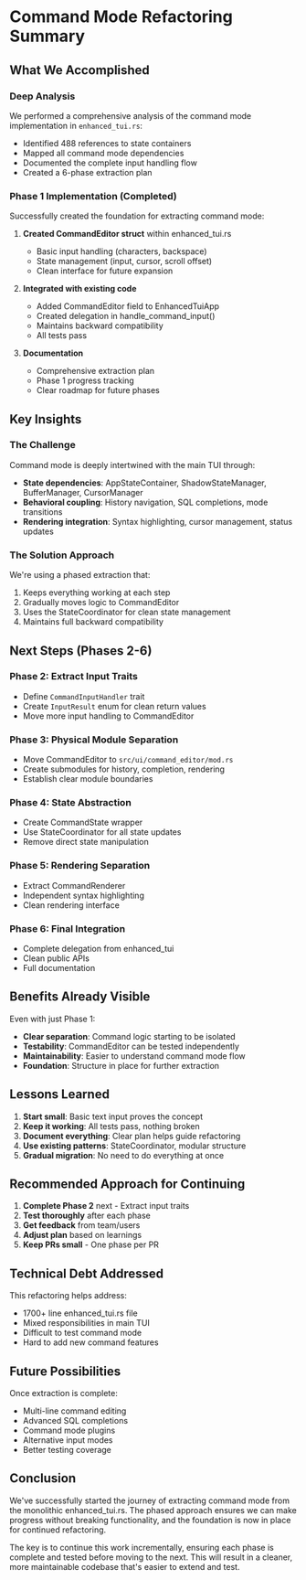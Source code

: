 # Command Mode Refactoring Summary

## What We Accomplished

### Deep Analysis
We performed a comprehensive analysis of the command mode implementation in `enhanced_tui.rs`:
- Identified 488 references to state containers
- Mapped all command mode dependencies
- Documented the complete input handling flow
- Created a 6-phase extraction plan

### Phase 1 Implementation (Completed)
Successfully created the foundation for extracting command mode:

1. **Created CommandEditor struct** within enhanced_tui.rs
   - Basic input handling (characters, backspace)
   - State management (input, cursor, scroll offset)
   - Clean interface for future expansion

2. **Integrated with existing code**
   - Added CommandEditor field to EnhancedTuiApp
   - Created delegation in handle_command_input()
   - Maintains backward compatibility
   - All tests pass

3. **Documentation**
   - Comprehensive extraction plan
   - Phase 1 progress tracking
   - Clear roadmap for future phases

## Key Insights

### The Challenge
Command mode is deeply intertwined with the main TUI through:
- **State dependencies**: AppStateContainer, ShadowStateManager, BufferManager, CursorManager
- **Behavioral coupling**: History navigation, SQL completions, mode transitions
- **Rendering integration**: Syntax highlighting, cursor management, status updates

### The Solution Approach
We're using a phased extraction that:
1. Keeps everything working at each step
2. Gradually moves logic to CommandEditor
3. Uses the StateCoordinator for clean state management
4. Maintains full backward compatibility

## Next Steps (Phases 2-6)

### Phase 2: Extract Input Traits
- Define `CommandInputHandler` trait
- Create `InputResult` enum for clean return values
- Move more input handling to CommandEditor

### Phase 3: Physical Module Separation
- Move CommandEditor to `src/ui/command_editor/mod.rs`
- Create submodules for history, completion, rendering
- Establish clear module boundaries

### Phase 4: State Abstraction
- Create CommandState wrapper
- Use StateCoordinator for all state updates
- Remove direct state manipulation

### Phase 5: Rendering Separation
- Extract CommandRenderer
- Independent syntax highlighting
- Clean rendering interface

### Phase 6: Final Integration
- Complete delegation from enhanced_tui
- Clean public APIs
- Full documentation

## Benefits Already Visible

Even with just Phase 1:
- **Clear separation**: Command logic starting to be isolated
- **Testability**: CommandEditor can be tested independently
- **Maintainability**: Easier to understand command mode flow
- **Foundation**: Structure in place for further extraction

## Lessons Learned

1. **Start small**: Basic text input proves the concept
2. **Keep it working**: All tests pass, nothing broken
3. **Document everything**: Clear plan helps guide refactoring
4. **Use existing patterns**: StateCoordinator, modular structure
5. **Gradual migration**: No need to do everything at once

## Recommended Approach for Continuing

1. **Complete Phase 2** next - Extract input traits
2. **Test thoroughly** after each phase
3. **Get feedback** from team/users
4. **Adjust plan** based on learnings
5. **Keep PRs small** - One phase per PR

## Technical Debt Addressed

This refactoring helps address:
- 1700+ line enhanced_tui.rs file
- Mixed responsibilities in main TUI
- Difficult to test command mode
- Hard to add new command features

## Future Possibilities

Once extraction is complete:
- Multi-line command editing
- Advanced SQL completions
- Command mode plugins
- Alternative input modes
- Better testing coverage

## Conclusion

We've successfully started the journey of extracting command mode from the monolithic enhanced_tui.rs. The phased approach ensures we can make progress without breaking functionality, and the foundation is now in place for continued refactoring.

The key is to continue this work incrementally, ensuring each phase is complete and tested before moving to the next. This will result in a cleaner, more maintainable codebase that's easier to extend and test.